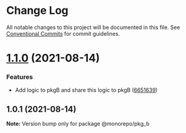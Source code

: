 # Change Log

All notable changes to this project will be documented in this file.
See [Conventional Commits](https://conventionalcommits.org) for commit guidelines.

# [1.1.0](https://github.com/salihcodev/monorepos-design-system/compare/@monorepo/pkg_b@1.0.1...@monorepo/pkg_b@1.1.0) (2021-08-14)


### Features

* Add logic to pkgB and share this logic to pkgB ([6651639](https://github.com/salihcodev/monorepos-design-system/commit/6651639c31f8e3540261c3180cae362828ba0aea))





## 1.0.1 (2021-08-14)

**Note:** Version bump only for package @monorepo/pkg_b
